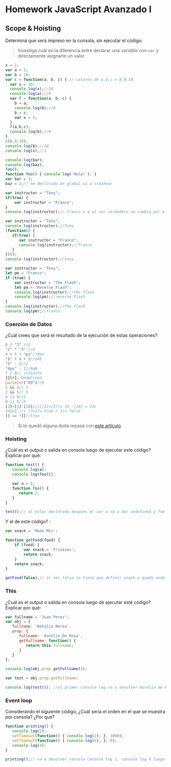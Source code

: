
# Homework JavaScript Avanzado I

## Scope & Hoisting

Determiná que será impreso en la consola, sin ejecutar el código.

> Investiga cuál es la diferencia entre declarar una variable con `var` y directamente asignarle un valor.

```javascript
x = 1;
var a = 5;
var b = 10;
var c = function(a, b, c) { // valores de a,b,c = 8,9,10
  var x = 10;
  console.log(x);//10
  console.log(a);//8
  var f = function(a, b, c) {
    b = a;
    console.log(b);//8
    b = c;
    var x = 5;
  }
  f(a,b,c);
  console.log(b);//9
}
c(8,9,10);
console.log(b);//10
console.log(x);//1
```

```javascript
console.log(bar);
console.log(baz);
foo();
function foo() { console.log('Hola!'); }
var bar = 1;
baz = 2;// no declarado en global va a crashear
```

```javascript
var instructor = "Tony";
if(true) {
    var instructor = "Franco";
}
console.log(instructor);// franco x q al ser verdadero se cambia por el if
```

```javascript
var instructor = "Tony";
console.log(instructor);//Tony
(function() {
   if(true) {
      var instructor = "Franco";
      console.log(instructor);//franco
   }
})();
console.log(instructor);//tony
```

```javascript
var instructor = "Tony";
let pm = "Franco";
if (true) {
    var instructor = "The Flash";
    let pm = "Reverse Flash";
    console.log(instructor);//the flash
    console.log(pm);//reverse Flash
}
console.log(instructor);//the flash
console.log(pm);//franco
```
### Coerción de Datos

¿Cuál crees que será el resultado de la ejecución de estas operaciones?:

```javascript
6 / "3" //2
"2" * "3" //6
4 + 5 + "px"//9px
"$" + 4 + 5//$45
"4" - 2//2
"4px" - 2//NaN
7 / 0// infinito
{}[0]//Undefined
parseInt("09")//9
5 && 2// 2
2 && 5// 5
5 || 0//5
0 || 5//5
[3]+[3]-[10]//(([3]+[3])= 33 -[10] = 23)
3>2>1 //( (3>2)= true > 1)= false
[] == ![]//true
```

> Si te quedó alguna duda repasá con [este artículo](http://javascript.info/tutorial/object-conversion).


### Hoisting

¿Cuál es el output o salida en consola luego de ejecutar este código? Explicar por qué:

```javascript
function test() {
   console.log(a);
   console.log(foo());

   var a = 1;
   function foo() {
      return 2;
   }
}

test();// al estar declarado despues el var a va a dar undefined y foo va a dar 2 por estar en el mismo contexto de la funcion invocada
```

Y el de este código? :

```javascript
var snack = 'Meow Mix';

function getFood(food) {
    if (food) {
        var snack = 'Friskies';
        return snack;
    }
    return snack;
}

getFood(false);// al ser falso no tiene que definir snack y queda undefined
```


### This

¿Cuál es el output o salida en consola luego de ejecutar esté código? Explicar por qué:

```javascript
var fullname = 'Juan Perez';
var obj = {
   fullname: 'Natalia Nerea',
   prop: {
      fullname: 'Aurelio De Rosa',
      getFullname: function() {
         return this.fullname;
      }
   }
};

console.log(obj.prop.getFullname());

var test = obj.prop.getFullname;

console.log(test()); //el primer console log va a devolver Aurelio de Rosa por que esta declarado dentro del prop y el segundo va a devolver undefined porque this es obj global y esta vacío
```

### Event loop

Considerando el siguiente código, ¿Cuál sería el orden en el que se muestra por consola? ¿Por qué?

```javascript
function printing() {
   console.log(1);
   setTimeout(function() { console.log(2); }, 1000);
   setTimeout(function() { console.log(3); }, 0);
   console.log(4);
}

printing();// va a devolver consola console log 1, console log 4 luego el 3 y finalmente el 2 ya que pasa a resolver los de time en api y x tiempo de resolucion los manda  a la cola para ser devueltos 
```
